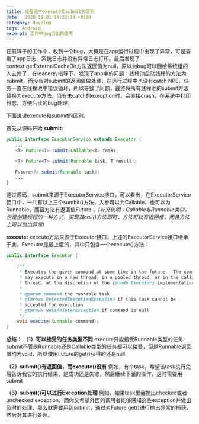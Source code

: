 ```yaml
---
title: 线程池中execute和submit的区别
date:  2020-11-01 18:22:39 +0800
category: develop 
tags: Android
excerpt: 工作中bug引出的思考
---
```


在前阵子的工作中，收到一个bug，大概是在app运行过程中出现了异常，可是查看了app日志、系统日志并没有异常日志打印。最后发现了context.getExternalCacheDir方法返回值为null，原以为bug可以回给系统组的人去修了，在leader的指导下，发现了app中的问题：线程池启动线程的方法为submit，而没有对submit的返回值做处理，在运行过程中也没有catch NPE，任务一直在线程池中错误循环，所以导致了问题，最终将所有线程池的submit方法替换为execute方法，当有未catch的execption时，会直接crash，在系统中打印日志，方便后续的bug处理。

下面说说execute和submit的区别。

首先从源码开始
**submit:**
```java
public interface ExecutorService extends Executor {
　　...
　　<T> Future<T> submit(Callable<T> task);

　　<T> Future<T> submit(Runnable task, T result);

　　Future<?> submit(Runnable task);
　　...
}
```
通过源码，submit来源于ExecutorService接口，可以看出，在ExecutorService接口中，一共有以上三个sumbit()方法，入参可以为Callable<T>，也可以为Runnable，而且方法有返回值Future<T>；
*(补充说明：Callable<T>与Runnable类似，也是创建线程的一种方式，实现其call()方法即可，方法可以有返回值，而且方法上可以抛出异常)*

**execute:**
execute方法来源于Executor接口，上述的ExecutorService接口继承于此，Executor是最上层的，其中只包含一个execute()方法：
```java
public interface Executor {

    /**
     * Executes the given command at some time in the future.  The command
     * may execute in a new thread, in a pooled thread, or in the calling
     * thread, at the discretion of the {@code Executor} implementation.
     *
     * @param command the runnable task
     * @throws RejectedExecutionException if this task cannot be
     * accepted for execution
     * @throws NullPointerException if command is null
     */
    void execute(Runnable command);
}
```

**总结：**
**（1）可以接受的任务类型不同**
execute只能接受Runnable类型的任务
submit不管是Runnable还是Callable类型的任务都可以接受，但是Runnable返回值均为void，所以使用Future的get()获得的还是null

**（2）submit()有返回值，而execute()没有**
例如，有个task，希望该task执行完后告诉我它的执行结果，是成功还是失败，然后继续下面的操作，这时需要用submit

**（3）submit()可以进行Exception处理**
例如，如果task里会抛出checked或者unchecked exception，而你又希望外面的调用者能够感知这些exception并做出及时的处理，那么就需要用到submit，通过对Future.get()进行抛出异常的捕获，然后对其进行处理。




